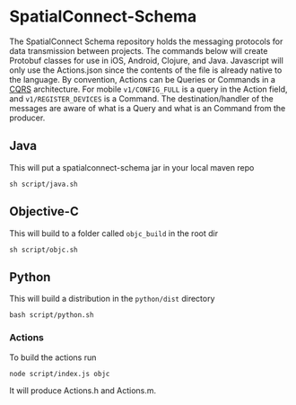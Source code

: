 # SpatialConnect-Schema

The SpatialConnect Schema repository holds the messaging protocols for data transmission between projects. The commands below will create Protobuf classes for use in iOS, Android, Clojure, and Java. Javascript will only use the Actions.json since the contents of the file is already native to the language. By convention, Actions can be Queries or Commands in a [CQRS](https://martinfowler.com/bliki/CQRS.html) architecture. For mobile `v1/CONFIG_FULL` is a query in the Action field, and `v1/REGISTER_DEVICES` is a Command. The destination/handler of the messages are aware of what is a Query and what is an Command from the producer.

## Java
This will put a spatialconnect-schema jar in your local maven repo

```
sh script/java.sh
```

## Objective-C
This will build to a folder called `objc_build` in the root dir

```
sh script/objc.sh
```

## Python
This will build a distribution in the `python/dist` directory

```
bash script/python.sh
```

### Actions
To build the actions run
```
node script/index.js objc
```
It will produce Actions.h and Actions.m.
